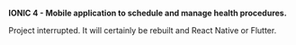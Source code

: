 **IONIC 4 - Mobile application to schedule and manage health procedures.**

Project interrupted. It will certainly be rebuilt and React Native or Flutter.


